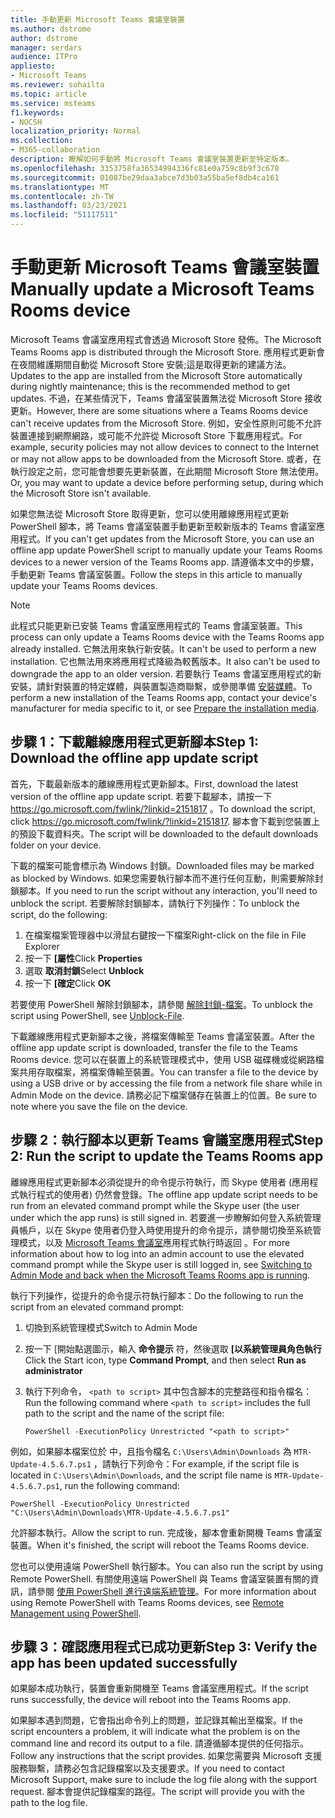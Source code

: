 ```yaml
---
title: 手動更新 Microsoft Teams 會議室裝置
ms.author: dstrome
author: dstrome
manager: serdars
audience: ITPro
appliesto:
- Microsoft Teams
ms.reviewer: sohailta
ms.topic: article
ms.service: msteams
f1.keywords:
- NOCSH
localization_priority: Normal
ms.collection:
- M365-collaboration
description: 瞭解如何手動將 Microsoft Teams 會議室裝置更新至特定版本。
ms.openlocfilehash: 3353758fa36534994336fc81e0a759c8b9f3c678
ms.sourcegitcommit: 01087be29daa3abce7d3b03a55ba5ef8db4ca161
ms.translationtype: MT
ms.contentlocale: zh-TW
ms.lasthandoff: 03/23/2021
ms.locfileid: "51117511"
---
```

# <a name="manually-update-a-microsoft-teams-rooms-device"></a><span data-ttu-id="70279-103">手動更新 Microsoft Teams 會議室裝置</span><span class="sxs-lookup"><span data-stu-id="70279-103">Manually update a Microsoft Teams Rooms device</span></span>

<span data-ttu-id="70279-104">Microsoft Teams 會議室應用程式會透過 Microsoft Store 發佈。</span><span class="sxs-lookup"><span data-stu-id="70279-104">The Microsoft Teams Rooms app is distributed through the Microsoft Store.</span></span> <span data-ttu-id="70279-105">應用程式更新會在夜間維護期間自動從 Microsoft Store 安裝;這是取得更新的建議方法。</span><span class="sxs-lookup"><span data-stu-id="70279-105">Updates to the app are installed from the Microsoft Store automatically during nightly maintenance; this is the recommended method to get updates.</span></span> <span data-ttu-id="70279-106">不過，在某些情況下，Teams 會議室裝置無法從 Microsoft Store 接收更新。</span><span class="sxs-lookup"><span data-stu-id="70279-106">However, there are some situations where a Teams Rooms device can't receive updates from the Microsoft Store.</span></span> <span data-ttu-id="70279-107">例如，安全性原則可能不允許裝置連接到網際網路，或可能不允許從 Microsoft Store 下載應用程式。</span><span class="sxs-lookup"><span data-stu-id="70279-107">For example, security policies may not allow devices to connect to the Internet or may not allow apps to be downloaded from the Microsoft Store.</span></span> <span data-ttu-id="70279-108">或者，在執行設定之前，您可能會想要先更新裝置，在此期間 Microsoft Store 無法使用。</span><span class="sxs-lookup"><span data-stu-id="70279-108">Or, you may want to update a device before performing setup, during which the Microsoft Store isn't available.</span></span>

<span data-ttu-id="70279-109">如果您無法從 Microsoft Store 取得更新，您可以使用離線應用程式更新 PowerShell 腳本，將 Teams 會議室裝置手動更新至較新版本的 Teams 會議室應用程式。</span><span class="sxs-lookup"><span data-stu-id="70279-109">If you can't get updates from the Microsoft Store, you can use an offline app update PowerShell script to manually update your Teams Rooms devices to a newer version of the Teams Rooms app.</span></span> <span data-ttu-id="70279-110">請遵循本文中的步驟，手動更新 Teams 會議室裝置。</span><span class="sxs-lookup"><span data-stu-id="70279-110">Follow the steps in this article to manually update your Teams Rooms devices.</span></span>

> [!NOTE]
> <span data-ttu-id="70279-111">此程式只能更新已安裝 Teams 會議室應用程式的 Teams 會議室裝置。</span><span class="sxs-lookup"><span data-stu-id="70279-111">This process can only update a Teams Rooms device with the Teams Rooms app already installed.</span></span> <span data-ttu-id="70279-112">它無法用來執行新安裝。</span><span class="sxs-lookup"><span data-stu-id="70279-112">It can't be used to perform a new installation.</span></span> <span data-ttu-id="70279-113">它也無法用來將應用程式降級為較舊版本。</span><span class="sxs-lookup"><span data-stu-id="70279-113">It also can't be used to downgrade the app to an older version.</span></span> <span data-ttu-id="70279-114">若要執行 Teams 會議室應用程式的新安裝，請針對裝置的特定媒體，與裝置製造商聯繫，或參閱準備 [安裝媒體](console.md#prepare-the-installation-media)。</span><span class="sxs-lookup"><span data-stu-id="70279-114">To perform a new installation of the Teams Rooms app, contact your device's manufacturer for media specific to it, or see [Prepare the installation media](console.md#prepare-the-installation-media).</span></span>

## <a name="step-1-download-the-offline-app-update-script"></a><span data-ttu-id="70279-115">步驟 1：下載離線應用程式更新腳本</span><span class="sxs-lookup"><span data-stu-id="70279-115">Step 1: Download the offline app update script</span></span>

<span data-ttu-id="70279-116">首先，下載最新版本的離線應用程式更新腳本。</span><span class="sxs-lookup"><span data-stu-id="70279-116">First, download the latest version of the offline app update script.</span></span> <span data-ttu-id="70279-117">若要下載腳本，請按一下 <https://go.microsoft.com/fwlink/?linkid=2151817> 。</span><span class="sxs-lookup"><span data-stu-id="70279-117">To download the script, click <https://go.microsoft.com/fwlink/?linkid=2151817>.</span></span> <span data-ttu-id="70279-118">腳本會下載到您裝置上的預設下載資料夾。</span><span class="sxs-lookup"><span data-stu-id="70279-118">The script will be downloaded to the default downloads folder on your device.</span></span>

<span data-ttu-id="70279-119">下載的檔案可能會標示為 Windows 封鎖。</span><span class="sxs-lookup"><span data-stu-id="70279-119">Downloaded files may be marked as blocked by Windows.</span></span> <span data-ttu-id="70279-120">如果您需要執行腳本而不進行任何互動，則需要解除封鎖腳本。</span><span class="sxs-lookup"><span data-stu-id="70279-120">If you need to run the script without any interaction, you'll need to unblock the script.</span></span> <span data-ttu-id="70279-121">若要解除封鎖腳本，請執行下列操作：</span><span class="sxs-lookup"><span data-stu-id="70279-121">To unblock the script, do the following:</span></span>

1. <span data-ttu-id="70279-122">在檔案檔案管理器中以滑鼠右鍵按一下檔案</span><span class="sxs-lookup"><span data-stu-id="70279-122">Right-click on the file in File Explorer</span></span>
2. <span data-ttu-id="70279-123">按一下 **[屬性**</span><span class="sxs-lookup"><span data-stu-id="70279-123">Click **Properties**</span></span>
3. <span data-ttu-id="70279-124">選取 **取消封鎖**</span><span class="sxs-lookup"><span data-stu-id="70279-124">Select **Unblock**</span></span>
4. <span data-ttu-id="70279-125">按一下 **[確定**</span><span class="sxs-lookup"><span data-stu-id="70279-125">Click **OK**</span></span>

<span data-ttu-id="70279-126">若要使用 PowerShell 解除封鎖腳本，請參閱 [解除封鎖-檔案](/powershell/module/microsoft.powershell.utility/unblock-file?view=powershell-7.1)。</span><span class="sxs-lookup"><span data-stu-id="70279-126">To unblock the script using PowerShell, see [Unblock-File](/powershell/module/microsoft.powershell.utility/unblock-file?view=powershell-7.1).</span></span>

<span data-ttu-id="70279-127">下載離線應用程式更新腳本之後，將檔案傳輸至 Teams 會議室裝置。</span><span class="sxs-lookup"><span data-stu-id="70279-127">After the offline app update script is downloaded, transfer the file to the Teams Rooms device.</span></span> <span data-ttu-id="70279-128">您可以在裝置上的系統管理模式中，使用 USB 磁碟機或從網路檔案共用存取檔案，將檔案傳輸至裝置。</span><span class="sxs-lookup"><span data-stu-id="70279-128">You can transfer a file to the device by using a USB drive or by accessing the file from a network file share while in Admin Mode on the device.</span></span> <span data-ttu-id="70279-129">請務必記下檔案儲存在裝置上的位置。</span><span class="sxs-lookup"><span data-stu-id="70279-129">Be sure to note where you save the file on the device.</span></span>

## <a name="step-2-run-the-script-to-update-the-teams-rooms-app"></a><span data-ttu-id="70279-130">步驟 2：執行腳本以更新 Teams 會議室應用程式</span><span class="sxs-lookup"><span data-stu-id="70279-130">Step 2: Run the script to update the Teams Rooms app</span></span>

<span data-ttu-id="70279-131">離線應用程式更新腳本必須從提升的命令提示符執行，而 Skype 使用者 (應用程式執行程式的使用者) 仍然會登錄。</span><span class="sxs-lookup"><span data-stu-id="70279-131">The offline app update script needs to be run from an elevated command prompt while the Skype user (the user under which the app runs) is still signed in.</span></span> <span data-ttu-id="70279-132">若要進一步瞭解如何登入系統管理員帳戶，以在 Skype 使用者仍登入時使用提升的命令提示，請參閱切換至系統管理模式，以及 [Microsoft Teams 會議室](rooms-operations.md#switching-to-admin-mode-and-back-when-the-microsoft-teams-rooms-app-is-running)應用程式執行時返回 。</span><span class="sxs-lookup"><span data-stu-id="70279-132">For more information about how to log into an admin account to use the elevated command prompt while the Skype user is still logged in, see [Switching to Admin Mode and back when the Microsoft Teams Rooms app is running](rooms-operations.md#switching-to-admin-mode-and-back-when-the-microsoft-teams-rooms-app-is-running).</span></span>

<span data-ttu-id="70279-133">執行下列操作，從提升的命令提示符執行腳本：</span><span class="sxs-lookup"><span data-stu-id="70279-133">Do the following to run the script from an elevated command prompt:</span></span>

1. <span data-ttu-id="70279-134">切換到系統管理模式</span><span class="sxs-lookup"><span data-stu-id="70279-134">Switch to Admin Mode</span></span>
2. <span data-ttu-id="70279-135">按一下 [開始點選圖示，輸入 **命令提示** 符，然後選取 **[以系統管理員角色執行**</span><span class="sxs-lookup"><span data-stu-id="70279-135">Click the Start icon, type **Command Prompt**, and then select **Run as administrator**</span></span>
3. <span data-ttu-id="70279-136">執行下列命令， `<path to script>` 其中包含腳本的完整路徑和指令檔名：</span><span class="sxs-lookup"><span data-stu-id="70279-136">Run the following command where `<path to script>` includes the full path to the script and the name of the script file:</span></span>

    ```console
    PowerShell -ExecutionPolicy Unrestricted "<path to script>"
    ```

<span data-ttu-id="70279-137">例如，如果腳本檔案位於 中，且指令檔名 `C:\Users\Admin\Downloads` 為 `MTR-Update-4.5.6.7.ps1` ，請執行下列命令：</span><span class="sxs-lookup"><span data-stu-id="70279-137">For example, if the script file is located in `C:\Users\Admin\Downloads`, and the script file name is `MTR-Update-4.5.6.7.ps1`, run the following command:</span></span>

```console
PowerShell -ExecutionPolicy Unrestricted "C:\Users\Admin\Downloads\MTR-Update-4.5.6.7.ps1"
```

<span data-ttu-id="70279-138">允許腳本執行。</span><span class="sxs-lookup"><span data-stu-id="70279-138">Allow the script to run.</span></span> <span data-ttu-id="70279-139">完成後，腳本會重新開機 Teams 會議室裝置。</span><span class="sxs-lookup"><span data-stu-id="70279-139">When it's finished, the script will reboot the Teams Rooms device.</span></span>

<span data-ttu-id="70279-140">您也可以使用遠端 PowerShell 執行腳本。</span><span class="sxs-lookup"><span data-stu-id="70279-140">You can also run the script by using Remote PowerShell.</span></span> <span data-ttu-id="70279-141">有關使用遠端 PowerShell 與 Teams 會議室裝置有關的資訊，請參閱 [使用 PowerShell 進行遠端系統管理](rooms-operations.md#remote-management-using-powershell)。</span><span class="sxs-lookup"><span data-stu-id="70279-141">For more information about using Remote PowerShell with Teams Rooms devices, see [Remote Management using PowerShell](rooms-operations.md#remote-management-using-powershell).</span></span>

## <a name="step-3-verify-the-app-has-been-updated-successfully"></a><span data-ttu-id="70279-142">步驟 3：確認應用程式已成功更新</span><span class="sxs-lookup"><span data-stu-id="70279-142">Step 3: Verify the app has been updated successfully</span></span>

<span data-ttu-id="70279-143">如果腳本成功執行，裝置會重新開機至 Teams 會議室應用程式。</span><span class="sxs-lookup"><span data-stu-id="70279-143">If the script runs successfully, the device will reboot into the Teams Rooms app.</span></span>

<span data-ttu-id="70279-144">如果腳本遇到問題，它會指出命令列上的問題，並記錄其輸出至檔案。</span><span class="sxs-lookup"><span data-stu-id="70279-144">If the script encounters a problem, it will indicate what the problem is on the command line and record its output to a file.</span></span> <span data-ttu-id="70279-145">請遵循腳本提供的任何指示。</span><span class="sxs-lookup"><span data-stu-id="70279-145">Follow any instructions that the script provides.</span></span> <span data-ttu-id="70279-146">如果您需要與 Microsoft 支援服務聯繫，請務必包含記錄檔案以及支援要求。</span><span class="sxs-lookup"><span data-stu-id="70279-146">If you need to contact Microsoft Support, make sure to include the log file along with the support request.</span></span> <span data-ttu-id="70279-147">腳本會提供記錄檔案的路徑。</span><span class="sxs-lookup"><span data-stu-id="70279-147">The script will provide you with the path to the log file.</span></span>